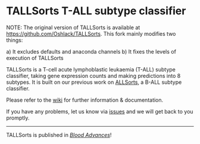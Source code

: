 # TALLSorts T-ALL subtype classifier

NOTE: The original version of TALLSorts is available at https://github.com/Oshlack/TALLSorts. This fork mainly modifies two things:

a) It excludes defaults and anaconda channels
b) It fixes the levels of execution of TALLSorts

TALLSorts is a T-cell acute lymphoblastic leukaemia (T-ALL) subtype classifier, taking gene expression counts and making predictions into 8 subtypes. It is built on our previous work on <a href="https://github.com/Oshlack/ALLSorts" target="_blank">ALLSorts</a>, a B-ALL subtype classifier.

Please refer to the <a href="https://github.com/Oshlack/TALLSorts/wiki" target="_blank">wiki</a> for further information & documentation.

If you have any problems, let us know via <a href="https://github.com/Oshlack/TALLSorts/issues">issues</a> and we will get back to you promptly.

---

TALLSorts is published in <a href="https://doi.org/10.1182/bloodadvances.2023010385">_Blood Advances_</a>!
